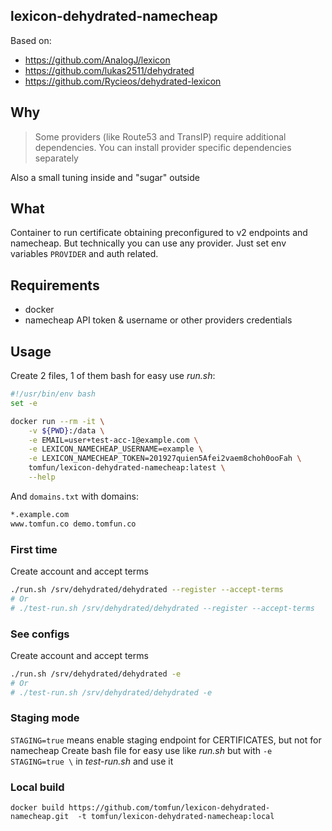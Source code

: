 ## lexicon-dehydrated-namecheap

Based on:
 - https://github.com/AnalogJ/lexicon
 - https://github.com/lukas2511/dehydrated
 - https://github.com/Rycieos/dehydrated-lexicon

## Why

> Some providers (like Route53 and TransIP) require additional dependencies. You can install provider specific dependencies separately

Also a small tuning inside and "sugar" outside

## What

Container to run certificate obtaining preconfigured to v2 endpoints and namecheap.
But technically you can use any provider. Just set env variables `PROVIDER` and auth related.

## Requirements
 - docker
 - namecheap API token & username or other providers credentials

## Usage

Create 2 files, 1 of them bash for easy use *run.sh*:
```bash
#!/usr/bin/env bash
set -e

docker run --rm -it \
    -v ${PWD}:/data \
	-e EMAIL=user+test-acc-1@example.com \
	-e LEXICON_NAMECHEAP_USERNAME=example \
    -e LEXICON_NAMECHEAP_TOKEN=201927quien5Afei2vaem8choh0ooFah \
	tomfun/lexicon-dehydrated-namecheap:latest \
	--help
```

And `domains.txt` with domains:
```txt
*.example.com
www.tomfun.co demo.tomfun.co
```

### First time
Create account and accept terms
```bash
./run.sh /srv/dehydrated/dehydrated --register --accept-terms
# Or
# ./test-run.sh /srv/dehydrated/dehydrated --register --accept-terms
```

### See configs
Create account and accept terms
```bash
./run.sh /srv/dehydrated/dehydrated -e
# Or
# ./test-run.sh /srv/dehydrated/dehydrated -e
```

### Staging mode

`STAGING=true` means enable staging endpoint for CERTIFICATES, but not for namecheap
Create bash file for easy use like *run.sh* but with `-e STAGING=true \` in *test-run.sh* and use it

### Local build

```shell
docker build https://github.com/tomfun/lexicon-dehydrated-namecheap.git  -t tomfun/lexicon-dehydrated-namecheap:local
```

